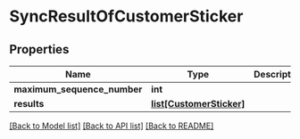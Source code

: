 # SyncResultOfCustomerSticker

## Properties
Name | Type | Description | Notes
------------ | ------------- | ------------- | -------------
**maximum_sequence_number** | **int** |  | 
**results** | [**list[CustomerSticker]**](CustomerSticker.md) |  | 

[[Back to Model list]](../README.md#documentation-for-models) [[Back to API list]](../README.md#documentation-for-api-endpoints) [[Back to README]](../README.md)

